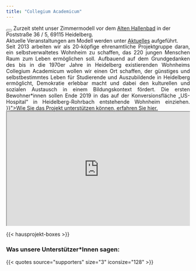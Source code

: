```yaml
---
title: "Collegium Academicum"
---
```


<!-- <div class="notification is-primary"><button class="delete"></button>
     Heute Abend findet, wie jeden ersten Mittwoch im Monat, unser
     <strong>Kennenlerntreffen in der Sandgasse 7</strong> statt.
     Wenn du Interesse hast mehr über unser Projekt und die Projektgruppe zu erfahren,
     dann komm um <strong>17:30 Uhr</strong> vorbei.
     </div> -->

<div class="notification is-primary"><button class="delete"></button>
  Zurzeit steht unser Zimmermodell vor dem  <a href="http://www.alteshallenbad.de/">Alten Hallenbad</a> in der
  Poststraße 36 / 5, 69115 Heidelberg.
  <br />
  Aktuelle Veranstaltungen am Modell werden unter <a
  href="https://collegiumacademicum.de/aktuelles">Aktuelles</a>
  aufgeführt.<br />
</div>

<div class="columns is-centered">
    <div class="column is-10" style="line-height: 1.2em; text-align: justify;">
        Seit 2013 arbeiten wir als 20-köpfige ehrenamtliche Projektgruppe daran, ein selbstverwaltetes Wohnheim zu schaffen, das 220 jungen Menschen Raum zum Leben ermöglichen soll. Aufbauend auf dem Grundgedanken des bis in die 1970er Jahre in Heidelberg existierenden Wohnheims Collegium Academicum wollen wir einen Ort schaffen, der günstiges und selbstbestimmtes Leben für Studierende und Auszubildende in Heidelberg ermöglicht, Demokratie erlebbar macht und dabei den kulturellen und sozialen Austausch in einem Bildungskontext fördert. Die ersten Bewohner*innen sollen Ende 2019 in das auf der Konversionsfläche „US-Hospital“ in Heidelberg-Rohrbach entstehende Wohnheim einziehen. <a href="{{< relref "direktkredite" >}}">Wie Sie das Projekt unterstützen können, erfahren Sie hier.</a>
    </div>
</div>

<div style="position: relative; padding-bottom: 56.25%; padding-top: 30px; height: 0; overflow: hidden;">
    <iframe src="https://player.vimeo.com/video/191458892?color=38A9A1&title=0&byline=0&portrait=0" style="position: absolute; top: 0; left: 0; width: 100%; height: 100%;" webkitallowfullscreen mozallowfullscreen allowfullscreen></iframe>
 </div>

{{< hausprojekt-boxes >}}

<h3 id="was-unsere-unterstützer-innen-sagen" class="is-hidden-mobile">Was unsere Unterstützer*Innen sagen:</h3>

{{< quotes source="supporters" size="3" iconsize="128" >}}
